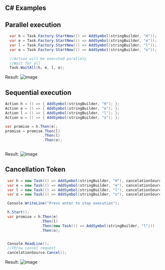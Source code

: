 <h2>C# Examples</h2>

## Parallel execution

```csharp
  var h = Task.Factory.StartNew(() => AddSymbol(stringBuilder, "H"));
  var e = Task.Factory.StartNew(() => AddSymbol(stringBuilder, "e"));
  var l = Task.Factory.StartNew(() => AddSymbol(stringBuilder, "l"));
  var o = Task.Factory.StartNew(() => AddSymbol(stringBuilder, "o"));

  //Action will be executed parallely
  //Wait for all
  Task.WaitAll(h, e, l, o);
```
Result:
![image](https://cloud.githubusercontent.com/assets/12159879/25973800/53eb500c-36ae-11e7-9ef3-43cb3c2b3331.png)

## Sequential execution 

```csharp
Action h = () => { AddSymbol(stringBuilder, "H"); };
Action e = () => { AddSymbol(stringBuilder, "e"); };
Action l = () => { AddSymbol(stringBuilder, "l"); };
Action o = () => { AddSymbol(stringBuilder, "o"); };

var promise = h.Then(e);
promise = promise.Then(l)
                 .Then(l)
                 .Then(o);
                  
```
Result:
![image](https://cloud.githubusercontent.com/assets/12159879/25973791/48de1438-36ae-11e7-85c1-ffc096d1eb4c.png)

## Cancellation Token

```csharp
 var h = new Task(() => AddSymbol(stringBuilder, "H"), cancelationSource.Token);
 var e = new Task(() => AddSymbol(stringBuilder, "e"), cancelationSource.Token);
 var l = new Task(() => AddSymbol(stringBuilder, "l"), cancelationSource.Token);
 var o = new Task(() => AddSymbol(stringBuilder, "o"), cancelationSource.Token);

 Console.WriteLine("Press enter to stop execution");

 h.Start();
 var promise = h.Then(e)
                .Then(l)
                .Then(new Task(() => AddSymbol(stringBuilder, "l")))
                .Then(o);


 Console.ReadLine();
 //Throw cancel request
 cancelationSource.Cancel();
```
Result:
![image](https://cloud.githubusercontent.com/assets/12159879/25973809/63b8e9cc-36ae-11e7-830b-01d985cfb4d6.png)
